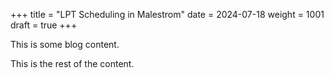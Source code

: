 +++
title = "LPT Scheduling in Malestrom"
date = 2024-07-18
weight = 1001
draft = true
+++

This is some blog content.
<!-- more -->
This is the rest of the content.
